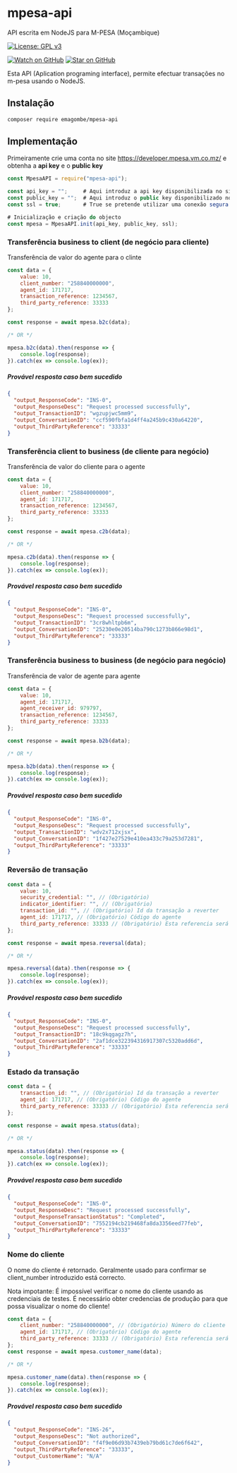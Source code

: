 # mpesa-api
API escrita em NodeJS para M-PESA (Moçambique)

[![License: GPL v3](https://img.shields.io/badge/License-GPLv3-blue.svg)](https://www.gnu.org/licenses/gpl-3.0)

[![Watch on GitHub](https://img.shields.io/github/watchers/jonsn0w/hyde.svg?style=social)](https://github.com/jonsn0w/Hyde/watchers)
[![Star on GitHub](https://img.shields.io/github/stars/jonsn0w/hyde.svg?style=social)](https://github.com/jonsn0w/hyde/stargazers)

Esta API (Aplication programing interface), permite efectuar transações no m-pesa usando o NodeJS.

## Instalação
```bash
composer require emagombe/mpesa-api
```
## Implementação

Primeiramente crie uma conta no site https://developer.mpesa.vm.co.mz/ e obtenha a **api key** e o **public key**
```JavaScript
const MpesaAPI = require("mpesa-api");

const api_key = "";		# Aqui introduz a api key disponibilizada no site
const public_key = "";	# Aqui introduz o public key disponibilizado no site
const ssl = true;		# True se pretende utilizar uma conexão segura (SSL)

# Inicialização e criação do objecto
const mpesa = MpesaAPI.init(api_key, public_key, ssl);
```
### Transferência business to client (de negócio para cliente)
Transferência de valor do agente para o clinte
```JavaScript
const data = {
	value: 10,
	client_number: "258840000000",
	agent_id: 171717,
	transaction_reference: 1234567,
	third_party_reference: 33333
};

const response = await mpesa.b2c(data);

/* OR */

mpesa.b2c(data).then(response => {
	console.log(response);
}).catch(ex => console.log(ex));

```
##### Provável resposta caso bem sucedido
```json
{
  "output_ResponseCode": "INS-0",
  "output_ResponseDesc": "Request processed successfully",
  "output_TransactionID": "wgzupjwc5mm9",
  "output_ConversationID": "ccf590fbfa1d4ff4a245b9c430a64220",
  "output_ThirdPartyReference": "33333"
}
```

### Transferência client to business (de cliente para negócio)
Transferência de valor do cliente para o agente
```JavaScript
const data = {
	value: 10,
	client_number: "258840000000",
	agent_id: 171717,
	transaction_reference: 1234567,
	third_party_reference: 33333
};

const response = await mpesa.c2b(data);

/* OR */

mpesa.c2b(data).then(response => {
	console.log(response);
}).catch(ex => console.log(ex));

```
##### Provável resposta caso bem sucedido
```json
{
  "output_ResponseCode": "INS-0",
  "output_ResponseDesc": "Request processed successfully",
  "output_TransactionID": "3cr8whltpb6m",
  "output_ConversationID": "25230e0e20514ba790c1273b866e98d1",
  "output_ThirdPartyReference": "33333"
}
```

### Transferência business to business (de negócio para negócio)
Transferência de valor de agente para agente
```JavaScript
const data = {
	value: 10,
	agent_id: 171717,
	agent_receiver_id: 979797,
	transaction_reference: 1234567,
	third_party_reference: 33333
};

const response = await mpesa.b2b(data);

/* OR */

mpesa.b2b(data).then(response => {
	console.log(response);
}).catch(ex => console.log(ex));

```
##### Provável resposta caso bem sucedido
```json
{
  "output_ResponseCode": "INS-0",
  "output_ResponseDesc": "Request processed successfully",
  "output_TransactionID": "wdv2x712xjsx",
  "output_ConversationID": "1f427e27529e410ea433c79a253d7281",
  "output_ThirdPartyReference": "33333"
}
```

### Reversão de transação

```JavaScript
const data = {
	value: 10,
	security_credential: "", // (Obrigatório)
	indicator_identifier: "", // (Obrigatório)
	transaction_id: "", // (Obrigatório) Id da transação a reverter
	agent_id: 171717, // (Obrigatório) Código do agente
	third_party_reference: 33333 // (Obrigatório) Esta referencia será usada para efectuar consulta das transações
};

const response = await mpesa.reversal(data);

/* OR */

mpesa.reversal(data).then(response => {
	console.log(response);
}).catch(ex => console.log(ex));

```
##### Provável resposta caso bem sucedido
```json
{
  "output_ResponseCode": "INS-0",
  "output_ResponseDesc": "Request processed successfully",
  "output_TransactionID": "18c9kqgagz7h",
  "output_ConversationID": "2af1dce322394316917307c5320add6d",
  "output_ThirdPartyReference": "33333"
}
```

### Estado da transação

```JavaScript
const data = {
	transaction_id: "", // (Obrigatório) Id da transação a reverter
	agent_id: 171717, // (Obrigatório) Código do agente
	third_party_reference: 33333 // (Obrigatório) Esta referencia será usada para efectuar consulta das transações
};

const response = await mpesa.status(data);

/* OR */

mpesa.status(data).then(response => {
	console.log(response);
}).catch(ex => console.log(ex));

```
##### Provável resposta caso bem sucedido
```json
{
  "output_ResponseCode": "INS-0",
  "output_ResponseDesc": "Request processed successfully",
  "output_ResponseTransactionStatus": "Completed",
  "output_ConversationID": "7552194cb219468fa8da3356eed77feb",
  "output_ThirdPartyReference": "33333"
}
```

### Nome do cliente

O nome do cliente é retornado. Geralmente usado para confirmar se client_number introduzido está correcto.

Nota impotante: É impossível verificar o nome do cliente usando as credenciais de testes. É necessário obter credencias de produção para que possa visualizar o nome do cliente!

```JavaScript
const data = {
	client_number: "258840000000", // (Obrigatório) Número do cliente
	agent_id: 171717, // (Obrigatório) Código do agente
	third_party_reference: 33333 // (Obrigatório) Esta referencia será usada para efectuar consulta das transações
};
const response = await mpesa.customer_name(data);

/* OR */

mpesa.customer_name(data).then(response => {
	console.log(response);
}).catch(ex => console.log(ex));
```
##### Provável resposta caso bem sucedido
```json
{
  "output_ResponseCode": "INS-26",
  "output_ResponseDesc": "Not authorized",
  "output_ConversationID": "f4f9e06d93b7439eb79bd61c7de6f642",
  "output_ThirdPartyReference": "33333",
  "output_CustomerName": "N/A"
}
```